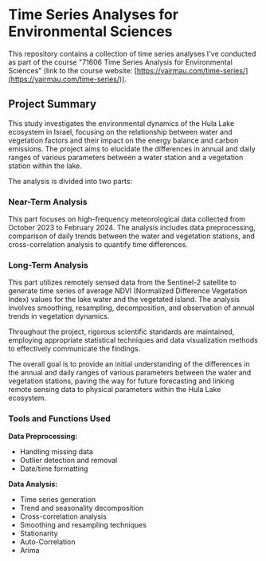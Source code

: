 # Time Series Analyses for Environmental Sciences

This repository contains a collection of time series analyses I've conducted as part of the course "71606 Time Series Analysis for Environmental Sciences" (link to the course website: [https://yairmau.com/time-series/](https://yairmau.com/time-series/)).

## Project Summary
This study investigates the environmental dynamics of the Hula Lake ecosystem in Israel, focusing on the relationship between water and vegetation factors and their impact on the energy balance and carbon emissions. The project aims to elucidate the differences in annual and daily ranges of various parameters between a water station and a vegetation station within the lake.

The analysis is divided into two parts:

### Near-Term Analysis

This part focuses on high-frequency meteorological data collected from October 2023 to February 2024. The analysis includes data preprocessing, comparison of daily trends between the water and vegetation stations, and cross-correlation analysis to quantify time differences.

### Long-Term Analysis
This part utilizes remotely sensed data from the Sentinel-2 satellite to generate time series of average NDVI (Normalized Difference Vegetation Index) values for the lake water and the vegetated island. The analysis involves smoothing, resampling, decomposition, and observation of annual trends in vegetation dynamics.

Throughout the project, rigorous scientific standards are maintained, employing appropriate statistical techniques and data visualization methods to effectively communicate the findings.

The overall goal is to provide an initial understanding of the differences in the annual and daily ranges of various parameters between the water and vegetation stations, paving the way for future forecasting and linking remote sensing data to physical parameters within the Hula Lake ecosystem.


### Tools and Functions Used

**Data Preprocessing:**
- Handling missing data
- Outlier detection and removal
- Date/time formatting

**Data Analysis:**
- Time series generation
- Trend and seasonality decomposition
- Cross-correlation analysis
- Smoothing and resampling techniques
- Stationarity
- Auto-Correlation
- Arima
